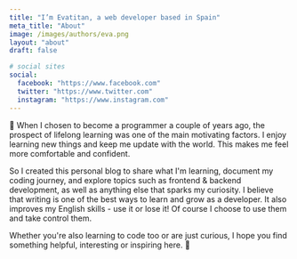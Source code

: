 ```yaml
---
title: "I’m Evatitan, a web developer based in Spain"
meta_title: "About"
image: /images/authors/eva.png
layout: "about"
draft: false

# social sites
social:
  facebook: "https://www.facebook.com"
  twitter: "https://www.twitter.com"
  instagram: "https://www.instagram.com"
---
```


👋 When I chosen to become a programmer a couple of years ago, the prospect of lifelong learning was one of the main motivating factors. I enjoy learning new things and keep me update with the world. This makes me feel more comfortable and confident.

So I created this personal blog to share what I'm learning, document my coding journey, and explore topics such as frontend & backend development, as well as anything else that sparks my curiosity. I believe that writing is one of the best ways to learn and grow as a developer. It also improves my English skills - use it or lose it! Of course I choose to use them and take control them. 

Whether you're also learning to code too or are just curious, I hope you find something helpful, interesting or inspiring here. 🤖


